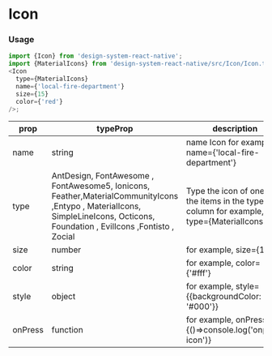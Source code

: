 # Icon

### Usage

```js
import {Icon} from 'design-system-react-native';
import {MaterialIcons} from 'design-system-react-native/src/Icon/Icon.type';
<Icon
  type={MaterialIcons}
  name={'local-fire-department'}
  size={15}
  color={'red'}
/>;
```



| prop    | typeProp                                                                                                                                                                      | description                                                                                |
| ------- | ----------------------------------------------------------------------------------------------------------------------------------------------------------------------------- | ------------------------------------------------------------------------------------------ |
| name    | string                                                                                                                                                                        | name Icon for example, name={'local-fire-department'}                                      |
| type    | AntDesign, FontAwesome , FontAwesome5, Ionicons, Feather,MaterialCommunityIcons ,Entypo , MaterialIcons, SimpleLineIcons, Octicons, Foundation , EvilIcons ,Fontisto , Zocial | Type the icon of one of the items in the typeProp column for example, type={MaterialIcons} |
| size    | number                                                                                                                                                                        | for example, size={14}                                                                     |
| color   | string                                                                                                                                                                        | for example, color={'#fff'}                                                                |
| style   | object                                                                                                                                                                        | for example, style={{backgroundColor: '#000'}}                                             |
| onPress | function                                                                                                                                                                      | for example, onPress={()=>console.log('onpress icon')}                                     |
